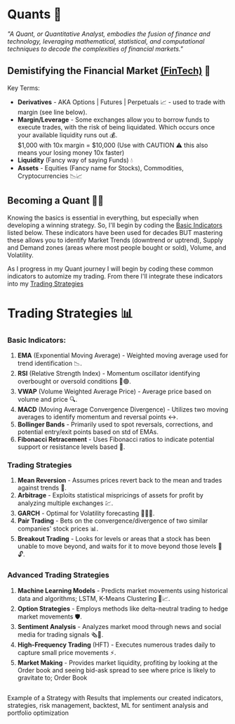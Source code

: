 # Quants 🤖

_"A Quant, or Quantitative Analyst, embodies the fusion of finance and technology, leveraging mathematical, statistical, and computational techniques to decode the complexities of financial markets."_

<!-- The following is a brief summary of what's needed to know about the Financial Market in order to succeed as a trader. The different types of trading and strategies involved in FinTech. -->

## Demistifying the Financial Market [(FinTech)](https://en.wikipedia.org/wiki/Fintech#:~:text=Fintech%2C%20a%20clipped,fintech.%5B6%5D) 🔮

<!-- Learning about FinTech can be frustrating 😤, it's littered with complex terms designed to confuse you and scare you away. Those who do manage to navigate through the jargon, are faced with the daunting task of competing against the Market Maker i.e., Financial Institutions, Large Banks, and Firms 🏦💸. -->

Key Terms:

- **Derivatives** - AKA Options | Futures | Perpetuals 📈 - used to trade with margin (see line below).
- **Margin/Leverage** - Some exchanges allow you to borrow funds to execute trades, with the risk of being liquidated. Which occurs once your available liquidity runs out 💰.
  <br> $1,000 with 10x margin = $10,000 (Use with CAUTION ⚠️ this also means your losing money 10x faster)
- **Liquidity** (Fancy way of saying Funds) 💧
- **Assets** - Equities (Fancy name for Stocks), Commodities, Cryptocurrencies 📉📈

## Becoming a Quant 🧠💼

Knowing the basics is essential in everything, but especially when developing a winning strategy. So, I'll begin by coding the [Basic Indicators](#basic-indicators) listed below. These indicators have been used for decades BUT mastering these allows you to identify Market Trends (downtrend or uptrend), Supply and Demand zones (areas where most people bought or sold), Volume, and Volatility.

<!--
- Knowing whether an asset is in an uptrend or downtrend 📊.
- Supply and Demand (These are areas where most people bought or sold) 🛒.
- Volatility
- Risk Management ⚖️. -->
<!-- - Volume and its correlation with price 🔊. -->
<!-- - Support and Resistance -->

As I progress in my Quant journey I will begin by coding these common indicators to automize my trading. From there I'll integrate these indicators into my [Trading Strategies](#trading-strategies)

<!-- ChatGPT help me write a -->

<!-- we will build a Backtesting script to test our results 🔄 -->

# Trading Strategies 📊

### Basic Indicators:

<!-- Garman-Klass Volatility, RSI, Bollinger Bands, ATR, MACD, Dollar Volume-->

1. **EMA** (Exponential Moving Average) - Weighted moving average used for trend identification 📉.
2. **RSI** (Relative Strength Index) - Momentum oscillator identifying overbought or oversold conditions 🔴🟢.
3. **VWAP** (Volume Weighted Average Price) - Average price based on volume and price 🔍.
4. **MACD** (Moving Average Convergence Divergence) - Utilizes two moving averages to identify momentum and reversal points ↔️.
5. **Bollinger Bands** - Primarily used to spot reversals, corrections, and potential entry/exit points based on std of EMAs.
6. **Fibonacci Retracement** - Uses Fibonacci ratios to indicate potential support or resistance levels based 🔢.

### Trading Strategies

1. **Mean Reversion** - Assumes prices revert back to the mean and trades against trends 🔁.
2. **Arbitrage** - Exploits statistical mispricings of assets for profit by analyzing multiple exchanges 💹.
3. **GARCH** - Optimal for Volatility forecasting 🏃‍♂️💨.
4. **Pair Trading** - Bets on the convergence/divergence of two similar companies' stock prices 📊.
5. **Breakout Trading** - Looks for levels or areas that a stock has been unable to move beyond, and waits for it to move beyond those levels 🚪🔓.

### Advanced Trading Strategies

1. **Machine Learning Models** - Predicts market movements using historical data and algorithms; LSTM, K-Means Clustering 🤖📈.
2. **Option Strategies** - Employs methods like delta-neutral trading to hedge market movements 🛡️.
3. **Sentiment Analysis** - Analyzes market mood through news and social media for trading signals 🗞️💬.
4. **High-Frequency Trading** (HFT) - Executes numerous trades daily to capture small price movements ⚡.
5. **Market Making** - Provides market liquidity, profiting by looking at the Order book and seeing bid-ask spread to see where price is likely to gravitate to; Order Book

##

Example of a Strategy with Results that implements our created indicators, strategies, risk management, backtest, ML for sentiment analysis and portfolio optimization

<!--

NOTES:
Identify what indicators we want to
update Mid Tier Strats



-- BASIC:
^Bollinger Bands
^ATR
^Garman-Klass Volatility - particularly useful for assets with significant overnight price movements or markets that are open 24/7
OBV

-- MID
^GARCH - Volatility Forecasting
Open Interest


===================
RISK MANAGEMENT:
Five Fama-French Factors to asses risk/return
- Market Risk
- Size
- Value
- Operating Profitability

backtesting.py

LIBRARIES
QuantLib
https://quantlib-python-docs.readthedocs.io/en/latest/


GARCH
https://arch.readthedocs.io/en/latest/univariate/introduction.html
 -->

<!-- ========================================== -->
<!-- ========================================== -->

<!--
SCRIPTS
nice funcs (indicators)
mean reversion
backtest.py
ai assistant


CONSTANTS
symbol
pos_size
params = {'timeInForce': 'PostOnly,}
target
max_loss


FUNCTIONS
ask_bid()
sma(timeframe, num_bars, bars, df, bid)
open_positions(positiions, openpos_bool, openpos_size, long, entry lev)
kill_switch(openposi, long, kil_size)
pnl_close(in_pos, size, long) ## Checks if we hit profit target or max loss
bot()


FUTURE IDEAS
Print Daily Vol in $ (sum of all big exch) = ((close price * volume) / 1e6 )
Print time in trade
 -->
